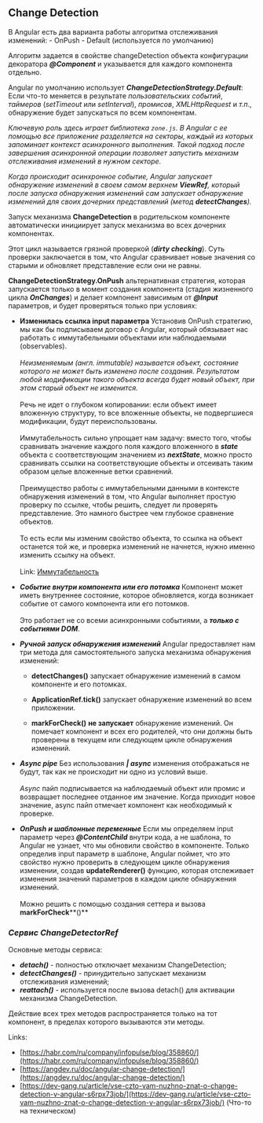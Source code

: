 ﻿## **Change Detection**
В Angular есть два варианта работы алгоритма отслеживания изменений:
\- OnPush
\- Default (используется по умолчанию)

Алгоритм задается в свойстве changeDetection объекта конфигурации декоратора ***@Component*** и указывается для каждого компонента отдельно.

Angular по  умолчанию  использует ***ChangeDetectionStrategy.Default***:
Если что-то меняется в результате *пользовательских событий*, *таймеров* (_setTimeout_  или _setInterval_), *промисов*, *XMLHttpRequest*  и *т.п*., обнаружение будет запускаться по всем компонентам.

*Ключевую роль здесь играет библиотека `zone.js`. В Angular с ее помощью все приложение разделяется на секторы, каждый из которых запоминает контекст асинхронного выполнения. Такой подход после завершения асинхронной операции позволяет запустить механизм отслеживания изменений в нужном секторе.*

*Когда происходит асинхронное событие, Angular запускает обнаружение изменений в своем самом верхнем **_ViewRef_**, который после запуска обнаружения изменений сам запускает обнаружение изменений для своих дочерних представлений (метод **_detectChanges_**).*

Запуск механизма **ChangeDetection** в родительском компоненте автоматически инициирует запуск механизма во всех дочерних компонентах.

Этот цикл называется грязной проверкой (**_dirty checking_**). Суть проверки заключается в том, что Angular сравнивает новые значения со старыми и обновляет представление если они не равны.

**ChangeDetectionStrategy.OnPush**  альтернативная стратегия, которая запускается только в момент создания компонента (стадия жизненного цикла **_OnChanges_**) и делает компонент зависимым от **_@Input_**  параметров, и будет проверяться только при условиях:

 - **Изменилась ссылка input параметра**
Установив OnPush стратегию, мы как бы подписываем договор с Angular, который обязывает нас работать с иммутабельными объектами или наблюдаемыми (observables).<br/><br/>
*Неизменяемым (англ. immutable) называется объект, состояние которого не может быть изменено после создания. Результатом любой модификации такого объекта всегда будет новый объект, при этом старый объект не изменится.*<br/><br/>
Речь не идет о глубоком копировании: если объект имеет вложенную структуру, то все вложенные объекты, не подвергшиеся модификации, будут переиспользованы.<br/><br/>
Иммутабельность сильно упрощает нам задачу: вместо того, чтобы сравнивать значение каждого поля каждого вложенного в ***state*** объекта с соответствующим значением из ***nextState***, можно просто сравнивать ссылки на соответствующие объекты и отсеивать таким образом целые вложенные ветки сравнений.<br/><br/>
Преимущество работы с иммутабельными данными в контексте обнаружения изменений в том, что Angular выполняет простую проверку по ссылке, чтобы решить, следует ли проверять представление. Это намного быстрее чем глубокое сравнение объектов.<br/><br/>
То есть если мы изменим свойство объекта, то ссылка на объект останется той же, и проверка изменений не начнется, нужно именно изменить ссылку на объект.<br/><br/>
Link: [Иммутабельность](https://habr.com/ru/company/devexpress/blog/302118/)

 - **_Событие внутри компонента или его потомка_**
Компонент может иметь внутреннее состояние, которое обновляется, когда возникает событие от самого компонента или его потомков.<br/><br/>
Это работает не со всеми асинхронными событиями, а **_только с событиями DOM_**.

 - **_Ручной запуск обнаружения изменений_**
Angular предоставляет нам три метода для самостоятельного запуска механизма обнаружения изменений:

     - **detectChanges()** запускает обнаружение изменений в самом компоненте и его потомках.

   - **ApplicationRef.tick()** запускает обнаружение изменений во всем приложении.

   - **markForCheck()** **не запускает** обнаружение изменений. Он помечает компонент и всех его родителей, что они должны быть
   проверены в текущем или следующем цикле обнаружения изменений.

 - **_Async pipe_** Без использования **_| async_**  изменения отображаться не будут, так как не происходит ни одно из условий выше.<br/><br/>
*Async* пайп подписывается на наблюдаемый объект или промис и возвращает последнее отданное им значение. Когда приходит новое значение, async пайп отмечает компонент как необходимый к проверке.

- **_OnPush_** **_и шаблонные переменные_**
Если мы определяем input параметр через ***@ContentChild*** внутри кода, а не шаблона, то Angular не узнает, что мы обновили свойство в компоненте. Только определив input параметр в шаблоне, Angular поймет, что это свойство нужно проверить в следующем цикле обнаружения изменении, создав **updateRenderer()** функцию, которая отслеживает изменения значений параметров в каждом цикле обнаружения изменений.<br/><br/>
Можно решить с помощью создания сеттера и вызова **markForCheck****()**

### **_Сервис_** **_ChangeDetectorRef_**
Основные методы сервиса:
  - ***detach()*** - полностью отключает механизм ChangeDetection;
  - ***detectChanges()*** - принудительно запускает механизм отслеживания изменений;
  - ***reattach()*** - используется после вызова detach() для активации механизма ChangeDetection.

Действие всех трех методов распространяется только на тот компонент, в пределах которого вызываются эти методы.

Links:
+ [https://habr.com/ru/company/infopulse/blog/358860/](https://habr.com/ru/company/infopulse/blog/358860/)
+ [https://angdev.ru/doc/angular-change-detection/](https://angdev.ru/doc/angular-change-detection/)
+ [https://dev-gang.ru/article/vse-czto-vam-nuzhno-znat-o-change-detection-v-angular-s6rpx73job/](https://dev-gang.ru/article/vse-czto-vam-nuzhno-znat-o-change-detection-v-angular-s6rpx73job/) (Что-то на техническом)

